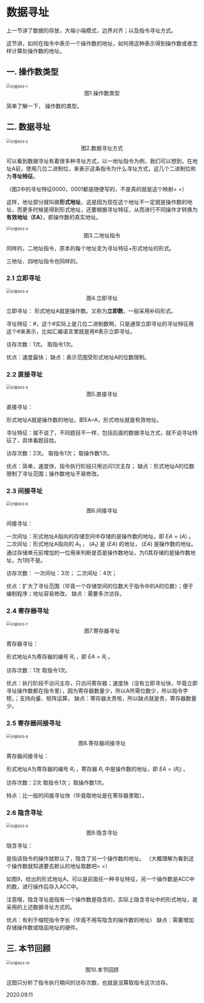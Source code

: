 # 数据寻址

上一节讲了数据的存放，大端小端模式，边界对齐；以及指令寻址方式。

这节讲，如何在指令中表示一个操作数的地址，如何用这种表示得到操作数或者怎样计算处操作数的地址。

## 一. 操作数类型

<img src="计组903-1.png" alt="计组903-1" style="zoom:67%;" />

<center>图1.操作数类型</center>

简单了解一下， 操作数的类型。

## 二. 数据寻址

<img src="计组903-2.png" alt="计组903-2" style="zoom:67%;" />

<center>图2.数据寻址方式</center>

可以看到数据寻址有着很多种寻址方式，以一地址指令为例，我们可以想到，在地址A前，使用几位二进制位，来表示这条指令为什么寻址方式，这几个二进制位称为**寻址特征**。

（图2中的寻址特征0000，0001都是随便写的，不是真的就是这个映射= =）

这样，地址部分就叫做**形式地址**，这是因为现在这个地址不一定就是操作数的地址，而更多时候是得到形式地址，还要根据寻址特征，从而进行不同操作才转换为**有效地址（EA）**，即操作数的真实地址。

<img src="计组903-3.png" alt="计组903-3" style="zoom:67%;" />

<center>图3.二地址指令</center>

同样的，二地址指令，原本的每个地址变为寻址特征+形式地址的形式。

三地址、四地址指令也同样的。

### 2.1 立即寻址

<img src="计组903-4.png" alt="计组903-4" style="zoom:67%;" />

<center>图4.立即寻址</center>

立即寻址：
形式地址A就是操作数。又称为**立即数**，一般采用补码形式。

寻址特征：#，这个#实际上是几位二进制数啊，只是通常立即寻址的寻址特征用这个#来表示，比如汇编语言里就是用#表示立即寻址。

访存次数：1次。
取指令1次。

优点：速度最快；
缺点：表示范围受形式地址A的位数限制。

### 2.2 直接寻址

<img src="计组903-5.png" alt="计组903-5" style="zoom:67%;" />

<center>图5.直接寻址</center>

直接寻址：

形式地址A就是操作数的地址，即EA=A，形式地址就是有效地址。

寻址特征：就不说了，不同题目不一样，包括后面的数据寻址方式，就不说寻址特征了，具体看题目给。

访存次数：2次。
取指令1次；
取操作数1次。

优点：简单，速度快，指令执行阶段只用访问1次主存；
缺点：形式地址A的位数限制了寻址范围；操作数地址不易修改。

### 2.3 间接寻址

<img src="计组903-6.png" alt="计组903-6" style="zoom:67%;" />

<center>图6.间接寻址</center>

间接寻址：

一次间址：形式地址A指向的存储空间中存储的是操作数的地址，即 $EA=(A)$ 。
二次间址：形式地址A指向的 $A_1$ ， $(A_1)$ 是 $(EA)$ 的地址， $(EA)$ 是操作数的地址。通过存储单元前增加的一位用来判断是否是操作数地址，为0其存储的是操作数地址，为1则不是。

访存次数：
一次间址：3次；
二次间址：4次；

优点：扩大了寻址范围（毕竟一个存储空间的位数大于指令中的A的位数）；便于编制程序；地址容易修改。
缺点：需要多次访存。

### 2.4 寄存器寻址

<img src="计组903-7.png" alt="计组903-7" style="zoom:67%;" />

<center>图7.寄存器寻址</center>

寄存器寻址：

形式地址A为寄存器的编号 $R_i$ ，即 $EA=R_i$ 。

访存次数：1次
取指令1次。

优点：执行阶段不访问主存，只访问寄存器；速度快（没有立即寻址快，毕竟立即寻址操作数都在指令里），因为寄存器数量少，所以A所需位数少，所以指令字短，；支持向量、矩阵运算。
缺点：寄存器太贵啦，所以缺点就是贵，寄存器数量少。

### 2.5 寄存器间接寻址

<img src="计组903-8.png" alt="计组903-8" style="zoom:67%;" />

<center>图8.寄存器间接寻址</center>

寄存器间接寻址：

形式地址A为寄存器的编号 $R_i$ ，寄存器 $R_i$ 中是操作数的地址，即 $EA=(R_i)$ 。

访存次数：2次
取指令1次；
取操作数1次。

特点：比一般的间接寻址快（毕竟取地址是在寄存器里取）。

### 2.6 隐含寻址

<img src="计组903-9.png" alt="计组903-9" style="zoom:67%;" />

<center>图9.隐含寻址</center>

隐含寻址：

是指该指令的操作就默认了，隐含了另一个操作数的地址。
（大概理解为看到这个操作数就知道要去默认的地址取数吧= =）

如图9，给出的形式地址A，可以是前面任一种寻址特征，另一个操作数是ACC中的数，进行操作后存入ACC中。

注意哦，隐含寻址是指有一个操作数是隐含的，实际上隐含寻址中的形式地址，是采用的上述数据寻址方式的。

优点：有利于缩短指令字长（毕竟不用写隐含的操作数的地址）
缺点：需要增加存储操作数或隐函地址的硬件。

## 三. 本节回顾

<img src="计组903-10.png" alt="计组903-10" style="zoom:67%;" />

<center>图10.本节回顾</center>

这图只分析了指令执行期间的访存次数，也就是没算取指令这次访存。

2020.09.11